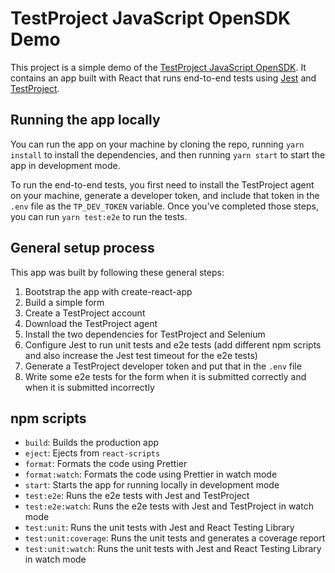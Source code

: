 # TestProject JavaScript OpenSDK Demo

This project is a simple demo of the [TestProject JavaScript OpenSDK](https://github.com/testproject-io/javascript-opensdk). It contains an app built with React that runs end-to-end tests using [Jest](https://jestjs.io/) and [TestProject](https://testproject.io/).

## Running the app locally

You can run the app on your machine by cloning the repo, running `yarn install` to install the dependencies, and then running `yarn start` to start the app in development mode.

To run the end-to-end tests, you first need to install the TestProject agent on your machine, generate a developer token, and include that token in the `.env` file as the `TP_DEV_TOKEN` variable. Once you've completed those steps, you can run `yarn test:e2e` to run the tests.

## General setup process

This app was built by following these general steps:

1. Bootstrap the app with create-react-app
2. Build a simple form
3. Create a TestProject account
4. Download the TestProject agent
5. Install the two dependencies for TestProject and Selenium
6. Configure Jest to run unit tests and e2e tests (add different npm scripts and also increase the Jest test timeout for the e2e tests)
7. Generate a TestProject developer token and put that in the `.env` file
8. Write some e2e tests for the form when it is submitted correctly and when it is submitted incorrectly

## npm scripts

- `build`: Builds the production app
- `eject`: Ejects from `react-scripts`
- `format`: Formats the code using Prettier
- `format:watch`: Formats the code using Prettier in watch mode
- `start`: Starts the app for running locally in development mode
- `test:e2e`: Runs the e2e tests with Jest and TestProject
- `test:e2e:watch`: Runs the e2e tests with Jest and TestProject in watch mode
- `test:unit`: Runs the unit tests with Jest and React Testing Library
- `test:unit:coverage`: Runs the unit tests and generates a coverage report
- `test:unit:watch`: Runs the unit tests with Jest and React Testing Library in watch mode
